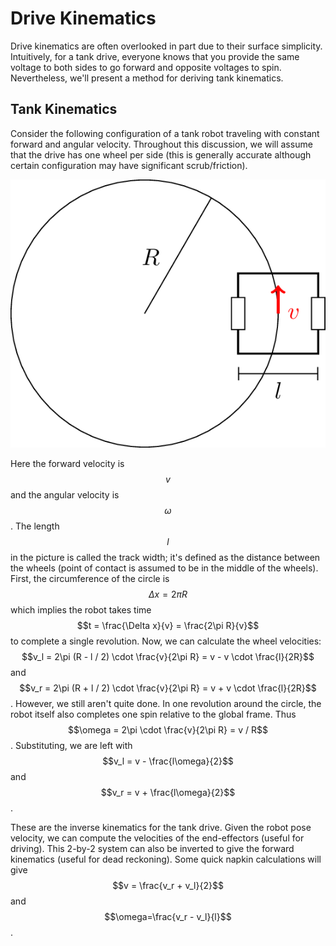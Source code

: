 # Drive Kinematics

Drive kinematics are often overlooked in part due to their surface simplicity. Intuitively, for a tank drive, everyone knows that you provide the same voltage to both sides to go forward and opposite voltages to spin. Nevertheless, we'll present a method for deriving tank kinematics.

## Tank Kinematics

Consider the following configuration of a tank robot traveling with constant forward and angular velocity. Throughout this discussion, we will assume that the drive has one wheel per side (this is generally accurate although certain configuration may have significant scrub/friction).

![Constant velocity tank path](../.gitbook/assets/tankcircle.png)

Here the forward velocity is $$v$$ and the angular velocity is $$\omega$$. The length $$l$$ in the picture is called the track width; it's defined as the distance between the wheels (point of contact is assumed to be in the middle of the wheels). First, the circumference of the circle is $$\Delta x = 2\pi R$$ which implies the robot takes time $$t = \frac{\Delta x}{v} = \frac{2\pi R}{v}$$ to complete a single revolution. Now, we can calculate the wheel velocities: $$v_l = 2\pi (R - l / 2) \cdot \frac{v}{2\pi R} = v - v \cdot \frac{l}{2R}$$ and $$v_r = 2\pi (R + l / 2) \cdot \frac{v}{2\pi R} = v + v \cdot \frac{l}{2R}$$. However, we still aren't quite done. In one revolution around the circle, the robot itself also completes one spin relative to the global frame. Thus $$\omega = 2\pi \cdot \frac{v}{2\pi R} = v / R$$. Substituting, we are left with $$v_l = v - \frac{l\omega}{2}$$ and $$v_r = v + \frac{l\omega}{2}$$.

These are the inverse kinematics for the tank drive. Given the robot pose velocity, we can compute the velocities of the end-effectors (useful for driving). This 2-by-2 system can also be inverted to give the forward kinematics (useful for dead reckoning). Some quick napkin calculations will give $$v = \frac{v_r + v_l}{2}$$ and $$\omega=\frac{v_r - v_l}{l}$$.